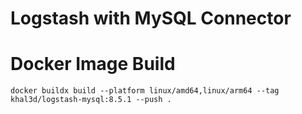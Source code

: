 # Logstash with MySQL Connector

# Docker Image Build
```shell
docker buildx build --platform linux/amd64,linux/arm64 --tag khal3d/logstash-mysql:8.5.1 --push .
```
